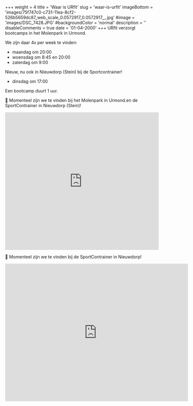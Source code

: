 +++
weight = 4
title = 'Waar is URfit'
slug = 'waar-is-urfit'
imageBottom = 'images/75f747c0-c731-11ea-8cf2-526b5659dc87_web_scale_0.0572917_0.0572917__.jpg'
#image = 'images/DSC_7428.JPG'
#backgroundColor = 'normal'
description = ''
disableComments = true
date = '01-04-2000'
+++
URfit verzorgt bootcamps in het Molenpark in Urmond.

We zijn daar 4x per week te vinden:

- maandag om 20:00
- woensdag om 8:45 en 20:00
- zaterdag om 9:00

Nieuw, nu ook in Nieuwdorp (Stein) bij de Sportcontrainer! 

 - dinsdag om 17:00

Een bootcamp duurt 1 uur.


<p class="box">
📌 Momenteel zijn we te vinden bij het Molenpark in Urmond.en de SportContrainer in Nieuwdorp (Stein)!
</p>

<iframe src="https://www.google.com/maps/embed?pb=!1m18!1m12!1m3!1d627.8003588137096!2d5.777595129289221!3d50.99394969872211!2m3!1f0!2f0!3f0!3m2!1i1024!2i768!4f13.1!3m3!1m2!1s0x47c0c75c711235b7%3A0xf2ed85292f1a8131!2sSportContrainer%20Molenpark!5e0!3m2!1snl!2snl!4v1657026162133!5m2!1snl!2snl" width="100%" height="450" style="border:0;" allowfullscreen="" loading="lazy" referrerpolicy="no-referrer-when-downgrade"></iframe>

<p class="box">
📌 Momenteel zijn we te vinden bij de SportContrainer in Nieuwdorp!
</p>

<iframe src="https://www.google.com/maps/embed?pb=!1m18!1m12!1m3!1d2512.8956081373385!2d5.772779500000001!3d50.9626343!2m3!1f0!2f0!3f0!3m2!1i1024!2i768!4f13.1!3m3!1m2!1s0x47c0c6b77314f8c9%3A0xdd49699855081c1b!2sBerg%C3%A8nkenstraat%201%2C%206171%20NR%20Stein!5e0!3m2!1snl!2snl!4v1681642785963!5m2!1snl!2snl" width="600" height="450" style="border:0;" allowfullscreen="" loading="lazy" referrerpolicy="no-referrer-when-downgrade"></iframe>